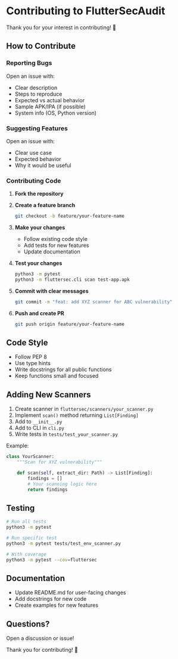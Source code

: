 # Contributing to FlutterSecAudit

Thank you for your interest in contributing! 🎉

## How to Contribute

### Reporting Bugs

Open an issue with:
- Clear description
- Steps to reproduce
- Expected vs actual behavior
- Sample APK/IPA (if possible)
- System info (OS, Python version)

### Suggesting Features

Open an issue with:
- Clear use case
- Expected behavior
- Why it would be useful

### Contributing Code

1. **Fork the repository**
2. **Create a feature branch**
   ```bash
   git checkout -b feature/your-feature-name
   ```

3. **Make your changes**
   - Follow existing code style
   - Add tests for new features
   - Update documentation

4. **Test your changes**
   ```bash
   python3 -m pytest
   python3 -m fluttersec.cli scan test-app.apk
   ```

5. **Commit with clear messages**
   ```bash
   git commit -m "feat: add XYZ scanner for ABC vulnerability"
   ```

6. **Push and create PR**
   ```bash
   git push origin feature/your-feature-name
   ```

## Code Style

- Follow PEP 8
- Use type hints
- Write docstrings for all public functions
- Keep functions small and focused

## Adding New Scanners

1. Create scanner in `fluttersec/scanners/your_scanner.py`
2. Implement `scan()` method returning `List[Finding]`
3. Add to `__init__.py`
4. Add to CLI in `cli.py`
5. Write tests in `tests/test_your_scanner.py`

Example:

```python
class YourScanner:
    """Scan for XYZ vulnerability"""

    def scan(self, extract_dir: Path) -> List[Finding]:
        findings = []
        # Your scanning logic here
        return findings
```

## Testing

```bash
# Run all tests
python3 -m pytest

# Run specific test
python3 -m pytest tests/test_env_scanner.py

# With coverage
python3 -m pytest --cov=fluttersec
```

## Documentation

- Update README.md for user-facing changes
- Add docstrings for new code
- Create examples for new features

## Questions?

Open a discussion or issue!

Thank you for contributing! 🚀
